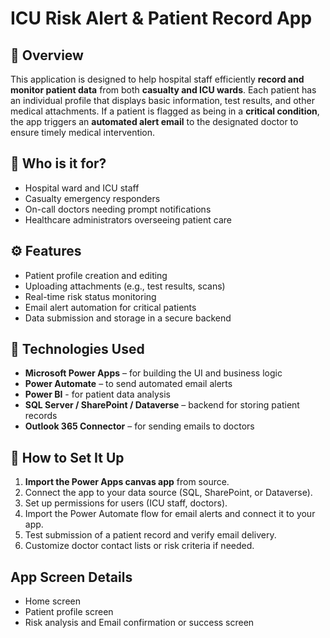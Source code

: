 # ICU Risk Alert & Patient Record App

## 📌 Overview

This application is designed to help hospital staff efficiently **record and monitor patient data** from both **casualty and ICU wards**. Each patient has an individual profile that displays basic information, test results, and other medical attachments. If a patient is flagged as being in a **critical condition**, the app triggers an **automated alert email** to the designated doctor to ensure timely medical intervention.


## 🏥 Who is it for?

- Hospital ward and ICU staff
- Casualty emergency responders
- On-call doctors needing prompt notifications
- Healthcare administrators overseeing patient care


## ⚙️ Features

- Patient profile creation and editing
- Uploading attachments (e.g., test results, scans)
- Real-time risk status monitoring
- Email alert automation for critical patients
- Data submission and storage in a secure backend

## 🧰 Technologies Used

- **Microsoft Power Apps** – for building the UI and business logic
- **Power Automate** – to send automated email alerts
- **Power BI** - for patient data analysis
- **SQL Server / SharePoint / Dataverse** – backend for storing patient records
- **Outlook 365 Connector** – for sending emails to doctors

## 🚀 How to Set It Up

1. **Import the Power Apps canvas app** from source.
2. Connect the app to your data source (SQL, SharePoint, or Dataverse).
3. Set up permissions for users (ICU staff, doctors).
4. Import the Power Automate flow for email alerts and connect it to your app.
5. Test submission of a patient record and verify email delivery.
6. Customize doctor contact lists or risk criteria if needed.

## App Screen Details
- Home screen
- Patient profile screen
- Risk analysis and Email confirmation or success screen
